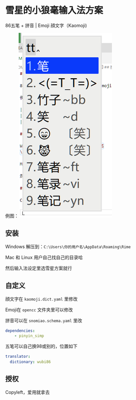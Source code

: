 # 雪星的小狼毫输入法方案

86五笔 + 拼音 | Emoji
顔文字（Kaomoji)

例图：![](例图.png)

## 安装

Windows 解压到：`C:\Users\你的用户名\AppData\Roaming\Rime`

Mac 和 Linux 用户自己找自己的目录哈

然后输入法设定里选雪星方案就行

## 自定义

顔文字在 `kaomoji.dict.yaml` 里修改

Emoji在 `opencc` 文件夹里可以修改

拼音可以在 `snomiao.schema.yaml` 里改
```yaml
dependencies:
    - pinyin_simp
```

五笔可以自己换98或别的，位置如下
```yaml
translator:
  dictionary: wubi86
```


## 授权

Copyleft，爱用就拿去
